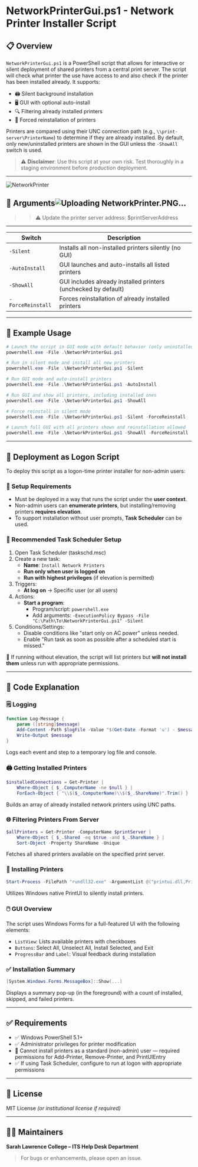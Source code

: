 
# NetworkPrinterGui.ps1 - Network Printer Installer Script

## 📋 Overview

`NetworkPrinterGui.ps1` is a PowerShell script that allows for interactive or silent deployment of shared printers from a central print server. The script will check what printer the use have access to and also check if the printer has been installed already. It supports:

- 🖨️ Silent background installation
- 🖥️ GUI with optional auto-install
- 🔍 Filtering already installed printers
- 🔁 Forced reinstallation of printers

Printers are compared using their UNC connection path (e.g., `\\print-server\PrinterName`) to determine if they are already installed. By default, only new/uninstalled printers are shown in the GUI unless the `-ShowAll` switch is used.

> ⚠️ **Disclaimer**: Use this script at your own risk. Test thoroughly in a staging environment before production deployment.

---

![NetworkPrinter](https://github.com/user-attachments/assets/6aa2ac6d-f9f6-484f-810e-ea4b2aef0d44)


## 🔧 Arguments![Uploading NetworkPrinter.PNG…]()


>> ⚠️ Update the printer server address:  $printServerAddress

---

| Switch            | Description                                                          |
| ----------------- | -------------------------------------------------------------------- |
| `-Silent`         | Installs all non-installed printers silently (no GUI)                |
| `-AutoInstall`    | GUI launches and auto-installs all listed printers                   |
| `-ShowAll`        | GUI includes already installed printers (unchecked by default)       |
| `-ForceReinstall` | Forces reinstallation of already installed printers                  |

---

## 🚀 Example Usage

```powershell
# Launch the script in GUI mode with default behavior (only uninstalled printers shown)
powershell.exe -File .\NetworkPrinterGui.ps1

# Run in silent mode and install all new printers
powershell.exe -File .\NetworkPrinterGui.ps1 -Silent

# Run GUI mode and auto-install printers
powershell.exe -File .\NetworkPrinterGui.ps1 -AutoInstall

# Run GUI and show all printers, including installed ones
powershell.exe -File .\NetworkPrinterGui.ps1 -ShowAll

# Force reinstall in silent mode
powershell.exe -File .\NetworkPrinterGui.ps1 -Silent -ForceReinstall

# Launch full GUI with all printers shown and reinstallation allowed
powershell.exe -File .\NetworkPrinterGui.ps1 -ShowAll -ForceReinstall
```

---

## 🔄 Deployment as Logon Script

To deploy this script as a logon-time printer installer for non-admin users:

### 🧰 Setup Requirements
- Must be deployed in a way that runs the script under the **user context**.
- Non-admin users can **enumerate printers**, but installing/removing printers **requires elevation**.
- To support installation without user prompts, **Task Scheduler** can be used.

### 🎯 Recommended Task Scheduler Setup
1. Open Task Scheduler (taskschd.msc)
2. Create a new task:
   - **Name**: `Install Network Printers`
   - **Run only when user is logged on**
   - **Run with highest privileges** (if elevation is permitted)
3. Triggers:
   - **At log on** → Specific user (or all users)
4. Actions:
   - **Start a program**:
     - Program/script: `powershell.exe`
     - Add arguments: `-ExecutionPolicy Bypass -File "C:\Path\To\NetworkPrinterGui.ps1" -Silent`
5. Conditions/Settings:
   - Disable conditions like "start only on AC power" unless needed.
   - Enable "Run task as soon as possible after a scheduled start is missed."

📌 If running without elevation, the script will list printers but **will not install them** unless run with appropriate permissions.

---

## 🧠 Code Explanation

### 🗒️ Logging
```powershell
function Log-Message {
    param ([string]$message)
    Add-Content -Path $logFile -Value "$(Get-Date -Format 'u') - $message"
    Write-Output $message
}
```
Logs each event and step to a temporary log file and console.

### 🖨️ Getting Installed Printers
```powershell
$installedConnections = Get-Printer |
    Where-Object { $_.ComputerName -ne $null } |
    ForEach-Object { "\\$($_.ComputerName)\\$($_.ShareName)".Trim() }
```
Builds an array of already installed network printers using UNC paths.

### 🌐 Filtering Printers From Server
```powershell
$allPrinters = Get-Printer -ComputerName $printServer |
    Where-Object { $_.Shared -eq $true -and $_.ShareName } |
    Sort-Object -Property ShareName -Unique
```
Fetches all shared printers available on the specified print server.

### 🧩 Installing Printers
```powershell
Start-Process -FilePath "rundll32.exe" -ArgumentList @("printui.dll,PrintUIEntry", "/in", "/n$printerPath") -Wait -PassThru -NoNewWindow
```
Utilizes Windows native PrintUI to silently install printers.

### 🖱️ GUI Overview
The script uses Windows Forms for a full-featured UI with the following elements:
- `ListView`: Lists available printers with checkboxes
- `Buttons`: Select All, Unselect All, Install Selected, and Exit
- `ProgressBar` and `Label`: Visual feedback during installation

### ✅ Installation Summary
```powershell
[System.Windows.Forms.MessageBox]::Show(...)
```
Displays a summary pop-up (in the foreground) with a count of installed, skipped, and failed printers.

---

## ✅ Requirements

- ✅ Windows PowerShell 5.1+
- ✅ Administrator privileges for printer modification
- 🚫 Cannot install printers as a standard (non-admin) user — required permissions for Add-Printer, Remove-Printer, and PrintUIEntry
- ✅ If using Task Scheduler, configure to run at logon with appropriate permissions

---

## 📄 License

MIT License *(or institutional license if required)*

---

## 👨‍💼 Maintainers

**Sarah Lawrence College – ITS Help Desk Department**

> For bugs or enhancements, please open an issue.
